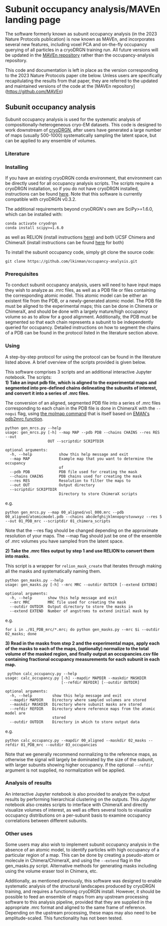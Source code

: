 # Subunit occupancy analysis/MAVEn landing page
The software formerly known as subunit occupancy analysis (in the 2023 Nature Protocols publication) is now known as MAVEn, and incorporates several new features, including voxel PCA and on-the-fly occupancy querying of all particles in a cryoDRGN training run. All future versions will be updated in the [MAVEn repository](https://github.com/lkinman/MAVEn) rather than the occupancy-analysis repository. 

This code and documentation is left in place as the version corresponding to the 2023 Nature Protocols paper cite below. Unless users are specifically recapitulating the results from that paper, they are referred to the updated and maintained versions of the code at the [MAVEn repository] (https://github.com/MAVEn) 


## Subunit occupancy analysis
Subunit occupancy analysis is used for the systematic analysis of compositionally-heterogeneous cryo-EM datasets. This code is designed to work downstream of [cryoDRGN](https://github.com/zhonge/cryodrgn), after users have generated a large number of maps (usually 500-1000) systematically sampling the latent space, but can be applied to any ensemble of volumes. 
  
  
### Literature
     
   
   
### Installing  
If you have an existing cryoDRGN conda environment, that environment can be directly used for all occupancy analysis scripts. The scripts require a cryoDRGN installation, so if you do not have cryoDRGN installed, instructions can be found [here](https://github.com/zhonge/cryodrgn). Note that this software is currently compatible with cryoDRGN v0.3.2. 

The additional requirements beyond cryoDRGN's own are SciPy>=1.6.0, which can be installed with:  
```
conda activate cryodrgn
conda install scipy>=1.6.0
```  
as well as RELION (install instructions [here](https://relion.readthedocs.io/en/latest/Installation.html)) and both UCSF Chimera and ChimeraX (install instructions can be found [here](https://www.cgl.ucsf.edu/chimera/download.html) for both)

To install the subunit occupancy code, simply git clone the source code:
```
git clone https://github.com/lkinman/occupancy-analysis.git
```

### Prerequisites
To conduct subunit occupancy analysis, users will need to have input maps they wish to analyze as .mrc files, as well as a PDB file or files containing the corresponding atomic model. This atomic model can be either an existent file from the PDB, or a newly-generated atomic model. The PDB file must be aligned to the experimental maps; this can be done in Chimera or ChimeraX, and should be done with a largely mature/high occupancy volume so as to allow for a good alignment. Additionally, the PDB must be segmented so that each chain represents a subunit to be independently queried for occupancy. Detailed instructions on how to segment the chains of a PDB can be found in the protocol listed in the literature section above. 

### Using  
A step-by-step protocol for using the protocol can be found in the literature listed above. A brief overview of the scripts provided is given below.  

This software comprises 3 scripts and an additional interactive Jupyter notebook. The scripts:  
**1) Take an input pdb file, which is aligned to the experimental maps and segmented into pre-defined chains delineating the subunits of interest, and convert it into a series of .mrc files.** 

The conversion of an aligned, segmented PDB file into a series of .mrc files corresponding to each chain in the PDB file is done in ChimeraX with the ```--nogui``` flag, using [the molmap command](https://www.cgl.ucsf.edu/chimerax/docs/user/commands/molmap.html) that is itself based on [EMAN's pdb2mrc function](https://blake.bcm.edu/emanwiki/PdbToMrc). 
  
```
python gen_mrcs.py --help
usage: gen_mrcs.py [-h] --map MAP --pdb PDB --chains CHAINS --res RES --out
                   OUT --scriptdir SCRIPTDIR

optional arguments:
  -h, --help            show this help message and exit
  --map MAP             Example map that you want to determine the occupancy
                        of
  --pdb PDB             PDB file used for creating the mask
  --chains CHAINS       PDB chains used for creating the mask
  --res RES             Resolution to filter the maps to
  --out OUT             Output directory
  --scriptdir SCRIPTDIR
                        Directory to store ChimeraX scripts
```  
e.g.
  
```
python gen_mrcs.py --map 00_aligned/vol_000.mrc --pdb 00_aligned/atomicmodel.pdb --chains abcdefghijklmnopqrstuvwxyz --res 5 --out 01_PDB_mrc --scriptdir 01_chimera_scripts
```  
Note that the --res flag should be changed depending on the approximate resolution of your maps. The --map flag should just be one of the ensemble of .mrc volumes you have sampled from the latent space.


**2) Take the .mrc files output by step 1 and use RELION to convert them into masks.** 
  
This script is a wrapper for ``` relion_mask_create ``` that iterates through making all the masks and systematically naming them.  
```
python gen_masks.py --help
usage: gen_masks.py [-h] --mrc MRC --outdir OUTDIR [--extend EXTEND]

optional arguments:
  -h, --help       show this help message and exit
  --mrc MRC        MRC file used for creating the mask
  --outdir OUTDIR  Output directory to store the masks in
  --extend EXTEND  Number of angstroms to extend initial mask by
```  
 e.g.   
   
 ```
 for i in ./01_PDB_mrc/*.mrc; do python gen_masks.py --mrc $i --outdir 02_masks; done
 ```  
   
**3) Read in the masks from step 2 and the experimental maps, apply each of the masks to each of the maps, (optionally) normalize to the total volume of the masked region, and finally output an occupancies.csv file containing fractional occupancy measurements for each subunit in each map.**
 
```
 python calc_occupancy.py --help
usage: calc_occupancy.py [-h] --mapdir MAPDIR --maskdir MASKDIR
                         [--refdir REFDIR] [--outdir OUTDIR]

optional arguments:
  -h, --help         show this help message and exit
  --mapdir MAPDIR    Directory where sampled volumes are stored
  --maskdir MASKDIR  Directory where subunit masks are stored
  --refdir REFDIR    Directory where reference maps from the atomic model are
                     stored
  --outdir OUTDIR    Directory in which to store output data
```
e.g.  

```
python calc_occupancy.py --mapdir 00_aligned --maskdir 02_masks --refdir 01_PDB_mrc --outdir 03_occupancies
```
   
Note that we generally recommend normalizing to the reference maps, as otherwise the signal will largely be dominated by the size of the subunit, with larger subunits showing higher occupancy. If the optional ```--refdir``` argument is not supplied, no normalization will be applied. 

### Analysis of results
An interactive Jupyter notebook is also provided to analyze the output results by performing hierarchical clustering on the outputs. This Jupyter notebook also creates scripts to interface with ChimeraX and directly visualize volumes of interest, as well as offers several tools to visualize occupancy distributions on a per-subunit basis to examine occupancy correlations between different subunits.  

### Other uses
Some users may also wish to implement subunit occupancy analysis in the absence of an atomic model, to identify particles with high occupancy of a particular region of a map. This can be done by creating a pseudo-atom or molecule in Chimera/ChimeraX, and using the ```--extend``` flag in the gen_masks.py script. Alternative methods for generating masks including using the volume eraser tool in Chimera, etc.   

Additionally, as mentioned previously, this software was designed to enable systematic analysis of the structural landscapes produced by cryoDRGN training, and requires a functioning cryoDRGN install. However, it should be possible to feed an ensemble of maps from any upstream processing software to this analysis pipeline, provided that they are supplied in the appropriate .mrc format and aligned to the same frame of reference. Depending on the upstream processing, these maps may also need to be amplitude-scaled. This functionality has not been tested. 
